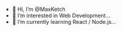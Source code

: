 - 👋 Hi, I’m @MaxKetch
- 👀 I’m interested in Web Development...
- 🌱 I’m currently learning React / Node.js...

<!---
MaxKetch/MaxKetch is a ✨ special ✨ repository because its `README.md` (this file) appears on your GitHub profile.
You can click the Preview link to take a look at your changes.
--->
